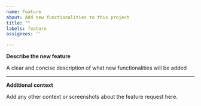 ```yaml
---
name: Feature
about: Add new functionalities to this project
title: ""
labels: feature
assignees: ''

---
```


**Describe the new feature**

A clear and concise description of what new functionalities will be added

---
**Additional context**

Add any other context or screenshots about the feature request here.
